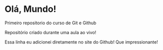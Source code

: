 # Olá, Mundo!
 Primeiro repositorio do curso de Git e Github

 Repositório criado durante uma aula ao vivo!
 
 Essa linha eu adicionei diretamente no site do Github! Que impressionante!
